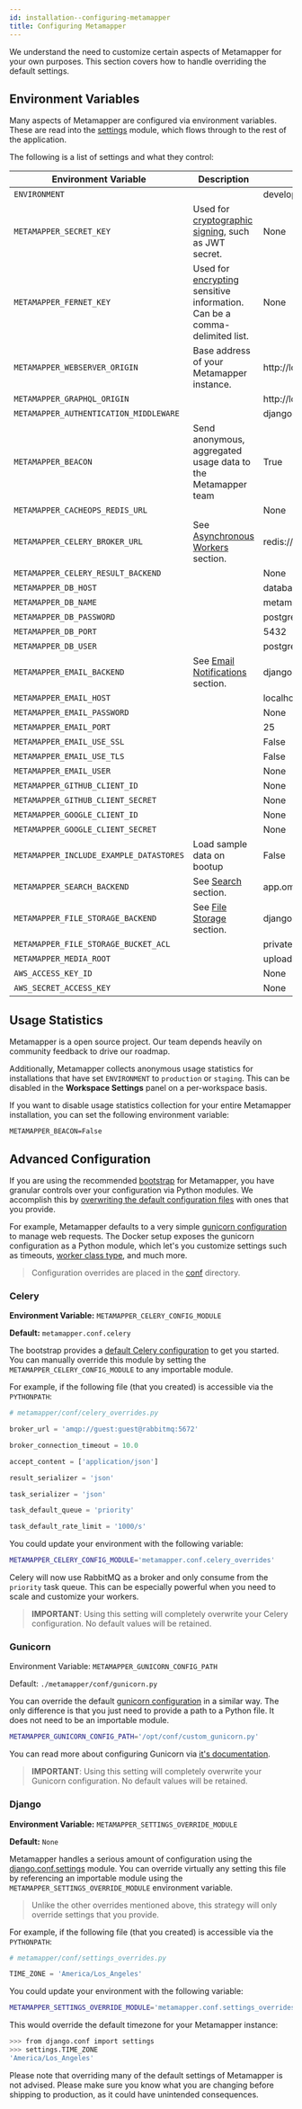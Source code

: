 ```yaml
---
id: installation--configuring-metamapper
title: Configuring Metamapper
---
```


We understand the need to customize certain aspects of Metamapper for your own purposes. This section covers how to handle overriding the default settings.

## Environment Variables

Many aspects of Metamapper are configured via environment variables. These are read into the [settings](https://github.com/getmetamapper/metamapper/blob/master/metamapper/settings.py) module, which flows through to the rest of the application.

The following is a list of settings and what they control:

| Environment Variable                   | Description | Default Value |
|-----------------------------------------|-------------|---------------|
| `ENVIRONMENT`                           |    | development |
| `METAMAPPER_SECRET_KEY`                 | Used for [cryptographic signing](https://docs.djangoproject.com/en/2.2/ref/settings/#secret-key), such as JWT secret. | None |
| `METAMAPPER_FERNET_KEY`                 | Used for [encrypting](https://cryptography.io/en/latest/fernet/) sensitive information. Can be a comma-delimited list. | None |
| `METAMAPPER_WEBSERVER_ORIGIN`           | Base address of your Metamapper instance. | http://localhost:5000 |
| `METAMAPPER_GRAPHQL_ORIGIN`             |    | http://localhost:5000 |
| `METAMAPPER_AUTHENTICATION_MIDDLEWARE`  |    | django.contrib.auth.middleware.AuthenticationMiddleware |
| `METAMAPPER_BEACON`                     | Send anonymous, aggregated usage data to the Metamapper team | True |
| `METAMAPPER_CACHEOPS_REDIS_URL`         |    | None |
| `METAMAPPER_CELERY_BROKER_URL`          | See [Asynchronous Workers](installation--asynchronous-workers) section. | redis://redis:6379/0 |
| `METAMAPPER_CELERY_RESULT_BACKEND`      |    | None |
| `METAMAPPER_DB_HOST`                    |    | database |
| `METAMAPPER_DB_NAME`                    |    | metamapper |
| `METAMAPPER_DB_PASSWORD`                |    | postgres |
| `METAMAPPER_DB_PORT`                    |    | 5432 |
| `METAMAPPER_DB_USER`                    |    | postgres |
| `METAMAPPER_EMAIL_BACKEND`              | See [Email Notifications](installation--email-configuration) section. | django.core.mail.backends.console.EmailBackend |
| `METAMAPPER_EMAIL_HOST`                 |    | localhost |
| `METAMAPPER_EMAIL_PASSWORD`             |    | None |
| `METAMAPPER_EMAIL_PORT`                 |    | 25 |
| `METAMAPPER_EMAIL_USE_SSL`              |    | False |
| `METAMAPPER_EMAIL_USE_TLS`              |    | False |
| `METAMAPPER_EMAIL_USER`                 |    | None |
| `METAMAPPER_GITHUB_CLIENT_ID`           |    | None |
| `METAMAPPER_GITHUB_CLIENT_SECRET`       |    | None |
| `METAMAPPER_GOOGLE_CLIENT_ID`           |    | None |
| `METAMAPPER_GOOGLE_CLIENT_SECRET`       |    | None |
| `METAMAPPER_INCLUDE_EXAMPLE_DATASTORES` | Load sample data on bootup | False |
| `METAMAPPER_SEARCH_BACKEND`             | See [Search](installation--search) section. | app.omnisearch.backends.elastic_backend.ElasticBackend |
| `METAMAPPER_FILE_STORAGE_BACKEND`       | See [File Storage](installation--file-storage) section. | django.core.files.storage.FileSystemStorage |
| `METAMAPPER_FILE_STORAGE_BUCKET_ACL`    |    | private |
| `METAMAPPER_MEDIA_ROOT`                 |    | uploads/ |
| `AWS_ACCESS_KEY_ID`                     |    | None |
| `AWS_SECRET_ACCESS_KEY`                 |    | None |

## Usage Statistics

Metamapper is a open source project. Our team depends heavily on community feedback to drive our roadmap.

Additionally, Metamapper collects anonymous usage statistics for installations that have set `ENVIRONMENT` to `production` or `staging`. This can be disabled in the **Workspace Settings** panel on a per-workspace basis.

If you want to disable usage statistics collection for your entire Metamapper installation, you can set the following environment variable:

```
METAMAPPER_BEACON=False
```

## Advanced Configuration

If you are using the recommended [bootstrap](https://github.com/getmetamapper/metamapper-setup) for Metamapper, you have granular controls over your configuration via Python modules. We accomplish this by [overwriting the default configuration files](https://github.com/getmetamapper/metamapper-setup/blob/master/Dockerfile#L5) with ones that you provide.

For example, Metamapper defaults to a very simple [gunicorn configuration](https://github.com/getmetamapper/metamapper/blob/master/metamapper/conf/gunicorn.py) to manage web requests. The Docker setup exposes the gunicorn configuration as a Python module, which let's you customize settings such as timeouts, [worker class type](https://docs.gunicorn.org/en/stable/settings.html#worker-class), and much more.

> Configuration overrides are placed in the [conf](https://github.com/getmetamapper/metamapper-setup/tree/master/metamapper/conf) directory.

### Celery

**Environment Variable:** `METAMAPPER_CELERY_CONFIG_MODULE`

**Default:** `metamapper.conf.celery`

The bootstrap provides a [default Celery configuration](https://github.com/getmetamapper/metamapper-setup/blob/master/config_templates/celery.default.py) to get you started. You can manually override this module by setting the `METAMAPPER_CELERY_CONFIG_MODULE` to any importable module.

For example, if the following file (that you created) is accessible via the `PYTHONPATH`:

```python
# metamapper/conf/celery_overrides.py

broker_url = 'amqp://guest:guest@rabbitmq:5672'

broker_connection_timeout = 10.0

accept_content = ['application/json']

result_serializer = 'json'

task_serializer = 'json'

task_default_queue = 'priority'

task_default_rate_limit = '1000/s'
```

You could update your environment with the following variable:

```bash
METAMAPPER_CELERY_CONFIG_MODULE='metamapper.conf.celery_overrides'
```

Celery will now use RabbitMQ as a broker and only consume from the `priority` task queue. This can be especially powerful when you need to scale and customize your workers.

> **IMPORTANT**: Using this setting will completely overwrite your Celery configuration. No default values will be retained.

### Gunicorn

Environment Variable: `METAMAPPER_GUNICORN_CONFIG_PATH`

Default: `./metamapper/conf/gunicorn.py`

You can override the default [gunicorn configuration](https://github.com/getmetamapper/metamapper-setup/blob/master/config_templates/gunicorn.default.py) in a similar way. The only difference is that you just need to provide a path to a Python file. It does not need to be an importable module.

```bash
METAMAPPER_GUNICORN_CONFIG_PATH='/opt/conf/custom_gunicorn.py'
```

You can read more about configuring Gunicorn via [it's documentation](https://docs.gunicorn.org/en/stable/configure.html).

> **IMPORTANT**: Using this setting will completely overwrite your Gunicorn configuration. No default values will be retained.

### Django

**Environment Variable:** `METAMAPPER_SETTINGS_OVERRIDE_MODULE`

**Default:** `None`

Metamapper handles a serious amount of configuration using the [django.conf.settings](https://github.com/getmetamapper/metamapper/blob/master/metamapper/settings.py) module. You can override virtually any setting this file by referencing an importable module using the `METAMAPPER_SETTINGS_OVERRIDE_MODULE` environment variable.

> Unlike the other overrides mentioned above, this strategy will only override settings that you provide.

For example, if the following file (that you created) is accessible via the `PYTHONPATH`:

```python
# metamapper/conf/settings_overrides.py

TIME_ZONE = 'America/Los_Angeles'
```

You could update your environment with the following variable:

```bash
METAMAPPER_SETTINGS_OVERRIDE_MODULE='metamapper.conf.settings_overrides'
```

This would override the default timezone for your Metamapper instance:

```bash
>>> from django.conf import settings
>>> settings.TIME_ZONE
'America/Los_Angeles'
```

Please note that overriding many of the default settings of Metamapper is not advised. Please make sure you know what you are changing before shipping to production, as it could have unintended consequences.
